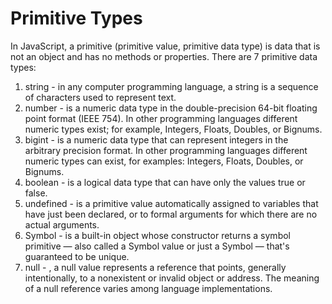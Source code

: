 # Primitive Types
In JavaScript, a primitive (primitive value, primitive data type) is data that is not an object and has no methods or properties. There are 7 primitive data types:

1. string - in any computer programming language, a string is a sequence of characters used to represent text.
2. number - is a numeric data type in the double-precision 64-bit floating point format (IEEE 754). In other programming languages different numeric types exist; for example, Integers, Floats, Doubles, or Bignums.
3. bigint - is a numeric data type that can represent integers in the arbitrary precision format. In other programming languages different numeric types can exist, for examples: Integers, Floats, Doubles, or Bignums.
4. boolean - is a logical data type that can have only the values true or false.
5. undefined - is a primitive value automatically assigned to variables that have just been declared, or to formal arguments for which there are no actual arguments.
6. Symbol -  is a built-in object whose constructor returns a symbol primitive — also called a Symbol value or just a Symbol — that's guaranteed to be unique.
7. null - , a null value represents a reference that points, generally intentionally, to a nonexistent or invalid object or address. The meaning of a null reference varies among language implementations.


